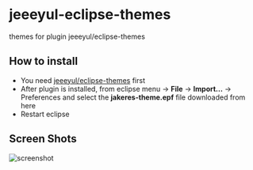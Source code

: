 jeeeyul-eclipse-themes
======================

themes for plugin jeeeyul/eclipse-themes

## How to install
* You need [jeeeyul/eclipse-themes](https://github.com/jeeeyul/eclipse-themes) first
* After plugin is installed, from eclipse menu -> **File** -> **Import...** -> Preferences 
and select the **jakeres-theme.epf** file downloaded from here
* Restart eclipse

## Screen Shots
![screenshot](https://github.com/jakeres/jeeeyul-eclipse-themes/tree/master/screenshot-default.png)

